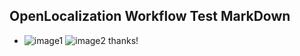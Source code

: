 ## OpenLocalization Workflow Test MarkDown
* ![image1](.\e1007d8c-8495-4096-8e71-42d276c3dd58.png)   ![image2](.\730f2b7e-79c0-4d50-b3ca-9a76eec6bc04.png) 
thanks!